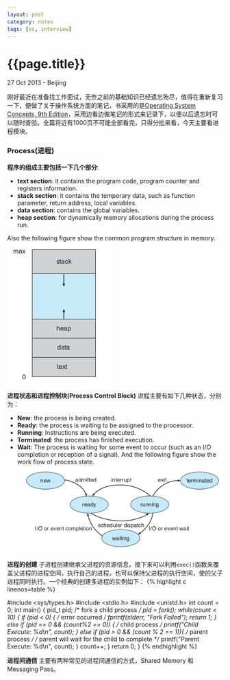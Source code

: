 ```yaml
---
layout: post
category: notes
tags: [os, interview]
---
```

{{page.title}}
=============
<p class="meta">27 Oct 2013 - Beijing</p>

刚好最近在准备找工作面试，无奈之前的基础知识已经遗忘殆尽，值得在重新复习一下，便做了关于操作系统方面的笔记，书采用的是[Operating System Concepts, 9th Edition](http://www.amazon.com/Operating-System-Concepts-9th-Edition-ebook/dp/B00APSZCEQ)，采用边看边做笔记的形式来记录下，以便以后遗忘时可以随时查验。全篇将近有1000页不可能全部看完，只得分批来看，今天主要看进程模块。
### Process\(进程\)
**程序的组成主要包括一下几个部分**:
* **text section**: it contains the program code, program counter and registers information.
* **stack section**: it contains the temporary data, such as function parameter, return address, local variables.
* **data section**: contains the global variables.
* **heap section**: for dynamically memory allocations during the process run.

Also the following figure show the common program structure in memory.   ![process in memory](/assets/img/process_in_memory.png)

**进程状态和进程控制块\(Process Control Block\)**
进程主要有如下几种状态，分别为：
* **New**: the process is being created.
* **Ready**: the process is waiting to be assigned to the processor.
* **Running**: Instructions are being executed.
* **Terminated**: the process has finished execution.
* **Wait**: The process is waiting for some event to occur \(such as an I/O completion or reception of a signal\).
And the following figure show the work flow of process state.
![process_state](/assets/img/process_state.png)

**进程的创建**
子进程创建继承父进程的资源信息，接下来可以利用`exec()`函数来覆盖父进程的进程空间，执行自己的进程，也可以保持父进程的执行空间，使的父子进程同时执行。一个经典的创建多进程的实例如下：
{% highlight c linenos=table %}

#include <sys/types.h>
#include <stdio.h>
#include <unistd.h>
int count = 0;
int main()
{
    pid_t pid;
    /* fork a child process */
    pid = fork();
    while(count < 10) {
        if (pid < 0) { /* error occurred */
            fprintf(stderr, "Fork Failed");
            return 1;
        }
        else if (pid == 0 && (count%2 == 0)) { /* child process */
            printf("Child Execute: %d\n", count);
        }
        else if (pid > 0 && (count % 2 == 1)){ /* parent process */
        /* parent will wait for the child to complete */
            printf("Parent Execute: %d\n", count);
        }
        count++;
    }
    return 0;
}
{%  endhighlight %}

**进程间通信**
主要有两种常见的进程间通信的方式，Shared Memory 和 Messaging Pass。
